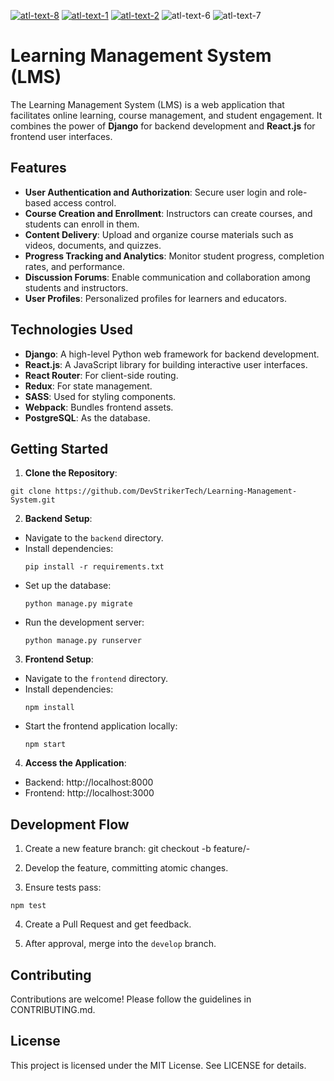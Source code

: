 [![atl-text-8](https://img.shields.io/badge/Version-4.2.7-blueviolet?logo=Django&style=flat)]([https://www.python.org/](https://www.djangoproject.com/)) [![atl-text-1](https://img.shields.io/badge/Version-18-blue?logo=React&style=flat)](https://www.python.org/) [![atl-text-2](https://img.shields.io/badge/Version-3.10-red?logo=Python&style=flat)](https://www.python.org/) ![atl-text-6](https://img.shields.io/badge/license-MIT-lightgrey) ![atl-text-7](https://img.shields.io/badge/coverage-94-green)

# Learning Management System (LMS)

The Learning Management System (LMS) is a web application that facilitates online learning, course management, and student engagement. It combines the power of **Django** for backend development and **React.js** for frontend user interfaces.

## Features

- **User Authentication and Authorization**: Secure user login and role-based access control.
- **Course Creation and Enrollment**: Instructors can create courses, and students can enroll in them.
- **Content Delivery**: Upload and organize course materials such as videos, documents, and quizzes.
- **Progress Tracking and Analytics**: Monitor student progress, completion rates, and performance.
- **Discussion Forums**: Enable communication and collaboration among students and instructors.
- **User Profiles**: Personalized profiles for learners and educators.

## Technologies Used

- **Django**: A high-level Python web framework for backend development.
- **React.js**: A JavaScript library for building interactive user interfaces.
- **React Router**: For client-side routing.
- **Redux**: For state management.
- **SASS**: Used for styling components.
- **Webpack**: Bundles frontend assets.
- **PostgreSQL**: As the database.

## Getting Started

1. **Clone the Repository**:
```
git clone https://github.com/DevStrikerTech/Learning-Management-System.git
```
2. **Backend Setup**:
- Navigate to the `backend` directory.
- Install dependencies:
  ```
  pip install -r requirements.txt
  ```
- Set up the database:
  ```
  python manage.py migrate
  ```
- Run the development server:
  ```
  python manage.py runserver
  ```

3. **Frontend Setup**:
- Navigate to the `frontend` directory.
- Install dependencies:
  ```
  npm install
  ```
- Start the frontend application locally:
  ```
  npm start
  ```
4. **Access the Application**:
- Backend: http://localhost:8000
- Frontend: http://localhost:3000

## Development Flow

1. Create a new feature branch:
git checkout -b feature/<issue-number>-<short-description>

2. Develop the feature, committing atomic changes.

3. Ensure tests pass:
```
npm test
```
4. Create a Pull Request and get feedback.

5. After approval, merge into the `develop` branch.

## Contributing

Contributions are welcome! Please follow the guidelines in CONTRIBUTING.md.

## License

This project is licensed under the MIT License. See LICENSE for details.
